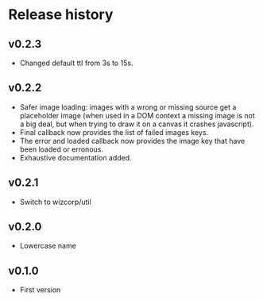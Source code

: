 # Release history

## v0.2.3

- Changed default ttl from 3s to 15s.

## v0.2.2

- Safer image loading: images with a wrong or missing source get a placeholder image (when used
  in a DOM context a missing image is not a big deal, but when trying to draw it on a canvas it crashes javascript).
- Final callback now provides the list of failed images keys.
- The error and loaded callback now provides the image key that have been loaded or erronous.
- Exhaustive documentation added.

## v0.2.1

- Switch to wizcorp/util

## v0.2.0

- Lowercase name

## v0.1.0

- First version